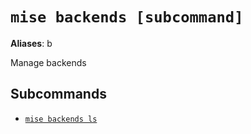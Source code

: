 # `mise backends [subcommand]`

**Aliases**: b

Manage backends

## Subcommands

* [`mise backends ls`](/cli/backends/ls.md)
